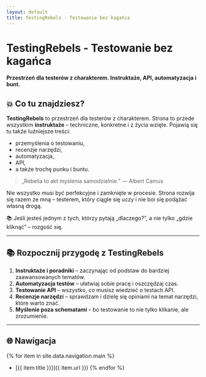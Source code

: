 ```yaml
---
layout: default
title: TestingRebels - Testowanie bez kagańca
---
```


# TestingRebels - Testowanie bez kagańca

**Przestrzeń dla testerów z charakterem. Instruktaże, API, automatyzacja i bunt.**

## 💥 Co tu znajdziesz?

**TestingRebels** to przestrzeń dla testerów z charakterem. Strona to przede wszystkim **instruktaże** – techniczne, konkretne i z życia wzięte. Pojawią się tu także luźniejsze treści:
- przemyślenia o testowaniu,
- recenzje narzędzi,
- automatyzacja,
- API,
- a także trochę punku i buntu.

> „Rebelia to akt myślenia samodzielnie.” — Albert Camus

Nie wszystko musi być perfekcyjne i zamknięte w procesie. Strona rozwija się razem ze mną – testerem, który ciągle się uczy i nie boi się podążać własną drogą.

📚 Jeśli jesteś jednym z tych, którzy pytają „dlaczego?”, a nie tylko „gdzie kliknąć” – rozgość się.

---

## 📚 Rozpocznij przygodę z TestingRebels

1. **Instruktaże i poradniki** – zaczynając od podstaw do bardziej zaawansowanych tematów.
2. **Automatyzacja testów** – ułatwiaj sobie pracę i oszczędzaj czas.
3. **Testowanie API** – wszystko, co musisz wiedzieć o testach API.
4. **Recenzje narzędzi** – sprawdzam i dzielę się opiniami na temat narzędzi, które warto znać.
5. **Myślenie poza schematami** – bo testowanie to nie tylko klikanie, ale zrozumienie.

---

## 🌐 Nawigacja

{% for item in site.data.navigation.main %}
  - [{{ item.title }}]({{ item.url }})
{% endfor %}
